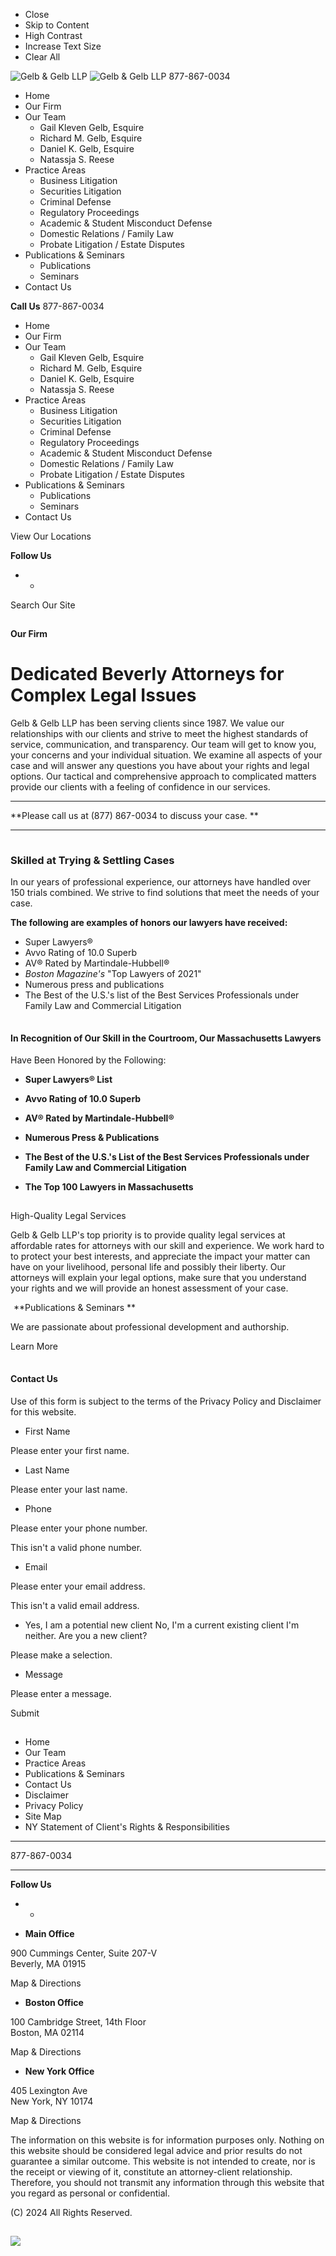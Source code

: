   * Close 
  * Skip to Content 
  * High Contrast 
  * Increase Text Size 
  * Clear All 

![Gelb & Gelb LLP](/images/logos/Logo.png) ![Gelb & Gelb
LLP](/images/logos/Logo2.png) 877-867-0034

  * Home 
  * Our Firm 
  * Our Team 
    * Gail Kleven Gelb, Esquire
    * Richard M. Gelb, Esquire
    * Daniel K. Gelb, Esquire
    * Natassja S. Reese
  * Practice Areas 
    * Business Litigation
    * Securities Litigation
    * Criminal Defense
    * Regulatory Proceedings
    * Academic & Student Misconduct Defense
    * Domestic Relations / Family Law
    * Probate Litigation / Estate Disputes
  * Publications & Seminars 
    * Publications 
    * Seminars
  * Contact Us 

**Call Us** 877-867-0034

  * Home 
  * Our Firm 
  * Our Team 
    * Gail Kleven Gelb, Esquire
    * Richard M. Gelb, Esquire
    * Daniel K. Gelb, Esquire
    * Natassja S. Reese
  * Practice Areas 
    * Business Litigation
    * Securities Litigation
    * Criminal Defense
    * Regulatory Proceedings
    * Academic & Student Misconduct Defense
    * Domestic Relations / Family Law
    * Probate Litigation / Estate Disputes
  * Publications & Seminars 
    * Publications 
    * Seminars
  * Contact Us 

View Our Locations

**Follow Us**

  *   * 

Search Our Site

![](data:image/gif;base64,R0lGODlhAQABAIAAAAAAAAAAACH5BAEAAAAALAAAAAABAAEAAAICRAEAOw==)

**Our Firm**

# Dedicated Beverly Attorneys for Complex Legal Issues

Gelb & Gelb LLP has been serving clients since 1987. We value our
relationships with our clients and strive to meet the highest standards of
service, communication, and transparency. Our team will get to know you, your
concerns and your individual situation. We examine all aspects of your case
and will answer any questions you have about your rights and legal options.
Our tactical and comprehensive approach to complicated matters provide our
clients with a feeling of confidence in our services.

* * *

**Please call us at (877) 867-0034 to discuss your case. **

* * *

![](data:image/gif;base64,R0lGODlhAQABAIAAAAAAAAAAACH5BAEAAAAALAAAAAABAAEAAAICRAEAOw==)

### Skilled at Trying & Settling Cases

In our years of professional experience, our attorneys have handled over 150
trials combined. We strive to find solutions that meet the needs of your case.

**The following are examples of honors our lawyers have received:**

  * Super Lawyers®
  * Avvo Rating of 10.0 Superb
  * AV® Rated by Martindale-Hubbell®
  * _Boston Magazine's_ "Top Lawyers of 2021"
  * Numerous press and publications
  * The Best of the U.S.'s list of the Best Services Professionals under Family Law and Commercial Litigation

![](data:image/gif;base64,R0lGODlhAQABAIAAAAAAAAAAACH5BAEAAAAALAAAAAABAAEAAAICRAEAOw==)

####  In Recognition of Our Skill in the Courtroom, Our Massachusetts Lawyers
Have Been Honored by the Following:

  * **Super Lawyers® List**

  * **Avvo Rating of 10.0 Superb**

  * **AV® Rated by Martindale-Hubbell®**

  * **Numerous Press & Publications**

  * **The Best of the U.S.'s List of the Best Services Professionals under Family Law and Commercial Litigation**

  * **The Top 100 Lawyers in Massachusetts**

![](data:image/gif;base64,R0lGODlhAQABAIAAAAAAAAAAACH5BAEAAAAALAAAAAABAAEAAAICRAEAOw==)

High-Quality Legal Services

Gelb & Gelb LLP's top priority is to provide quality legal services at
affordable rates for attorneys with our skill and experience. We work hard to
to protect your best interests, and appreciate the impact your matter can have
on your livelihood, personal life and possibly their liberty. Our attorneys
will explain your legal options, make sure that you understand your rights and
we will provide an honest assessment of your case.

![](data:image/gif;base64,R0lGODlhAQABAIAAAAAAAAAAACH5BAEAAAAALAAAAAABAAEAAAICRAEAOw==)
**Publications & Seminars **

We are passionate about professional development and authorship.

Learn More

![](data:image/gif;base64,R0lGODlhAQABAIAAAAAAAAAAACH5BAEAAAAALAAAAAABAAEAAAICRAEAOw==)

####  Contact Us

Use of this form is subject to the terms of the Privacy Policy and Disclaimer
for this website.

  * First Name

Please enter your first name.

  * Last Name

Please enter your last name.

  * Phone

Please enter your phone number.

This isn't a valid phone number.

  * Email

Please enter your email address.

This isn't a valid email address.

  * Yes, I am a potential new client No, I'm a current existing client I'm neither. Are you a new client?

Please make a selection.

  * Message

Please enter a message.

Submit

![](data:image/gif;base64,R0lGODlhAQABAIAAAAAAAAAAACH5BAEAAAAALAAAAAABAAEAAAICRAEAOw==)

  * Home
  * Our Team
  * Practice Areas
  * Publications & Seminars
  * Contact Us
  * Disclaimer
  * Privacy Policy
  * Site Map
  * NY Statement of Client's Rights & Responsibilities

****

877-867-0034  

****

**Follow Us**

  *   * 

  * **Main Office**

900 Cummings Center, Suite 207-V  
Beverly, MA 01915

Map & Directions

  * **Boston Office**

100 Cambridge Street, 14th Floor  
Boston, MA 02114

Map & Directions

  * **New York Office**

405 Lexington Ave  
New York, NY 10174

Map & Directions

The information on this website is for information purposes only. Nothing on
this website should be considered legal advice and prior results do not
guarantee a similar outcome. This website is not intended to create, nor is
the receipt or viewing of it, constitute an attorney-client relationship.
Therefore, you should not transmit any information through this website that
you regard as personal or confidential.

(C) 2024 All Rights Reserved.

![Internet Marketing
Experts](data:image/gif;base64,R0lGODlhAQABAIAAAAAAAAAAACH5BAEAAAAALAAAAAABAAEAAAICRAEAOw==)

![](https://www.facebook.com/tr?id=560423202922709&ev=PageView&noscript=1)

